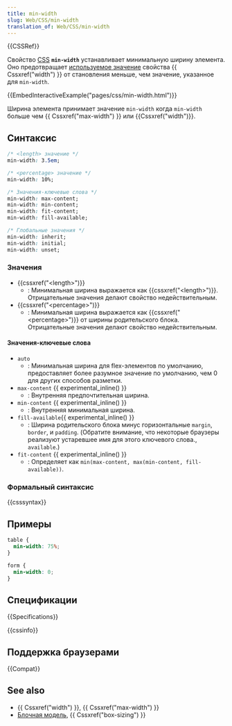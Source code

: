 ```yaml
---
title: min-width
slug: Web/CSS/min-width
translation_of: Web/CSS/min-width
---
```


{{CSSRef}}

Свойство [CSS](/ru/docs/Web/CSS) **`min-width`** устанавливает минимальную ширину элемента. Оно предотвращает [используемое значение](/ru/docs/Web/CSS/used_value) свойства {{ Cssxref("width") }} от становления меньше, чем значение, указанное для `min-width`.

{{EmbedInteractiveExample("pages/css/min-width.html")}}

Ширина элемента принимает значение `min-width` когда `min-width` больше чем {{ Cssxref("max-width") }} или {{Cssxref("width")}}.

## Синтаксис

```css
/* <length> значение */
min-width: 3.5em;

/* <percentage> значение */
min-width: 10%;

/* Значения-ключевые слова */
min-width: max-content;
min-width: min-content;
min-width: fit-content;
min-width: fill-available;

/* Глобальные значения */
min-width: inherit;
min-width: initial;
min-width: unset;
```

### Значения

- {{cssxref("&lt;length&gt;")}}
  - : Минимальная ширина выражается как {{cssxref("&lt;length&gt;")}}. Отрицательные значения делают свойство недействительным.
- {{cssxref("&lt;percentage&gt;")}}
  - : Минимальная ширина выражается как {{cssxref("&lt;percentage&gt;")}} от ширины родительского блока. Отрицательные значения делают свойство недействительным.

#### Значения-ключевые слова

- `auto`
  - : Минимальная ширина для flex-элементов по умолчанию, предоставляет более разумное значение по умолчанию, чем 0 для других способов разметки.
- `max-content` {{ experimental_inline() }}
  - : Внутренняя предпочтительная ширина.
- `min-content` {{ experimental_inline() }}
  - : Внутренняя минимальная ширина.
- `fill-available`{{ experimental_inline() }}
  - : Ширина родительского блока минус горизонтальные `margin`, `border`, и `padding`. (Обратите внимание, что некоторые браузеры реализуют устаревшее имя для этого ключевого слова., `available`.)
- `fit-content` {{ experimental_inline() }}
  - : Определяет как `min(max-content, max(min-content, fill-available))`.

### Формальный синтаксис

{{csssyntax}}

## Примеры

```css
table {
  min-width: 75%;
}

form {
  min-width: 0;
}
```

## Спецификации

{{Specifications}}

{{cssinfo}}

## Поддержка браузерами

{{Compat}}

## See also

- {{ Cssxref("width") }}, {{ Cssxref("max-width") }}
- [Блочная модель](/ru/docs/CSS/box_model), {{ Cssxref("box-sizing") }}
